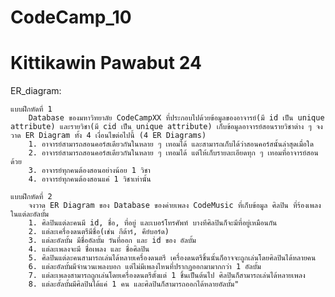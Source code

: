 # CodeCamp_10

# Kittikawin Pawabut 24

ER_diagram:      

    แบบฝึกหัดที่ 1
        Database ของมหาวิทยาลัย CodeCampXX ที่ประกอบไปด้วยข้อมูลของอาจารย์(มี id เป็น unique attribute) และรายวิชา(มี cid เป็น unique attribute) เก็บข้อมูลอาจารย์สอนรายวิชาต่าง ๆ จงวาด ER Diagram ทั้ง 4 เงื่อนไขต่อไปนี้ (4 ER Diagrams)
        1. อาจารย์สามารถสอนคอร์สเดียวกันในหลาย ๆ เทอมได้ และสามารถเก็บได้ว่าสอนคอร์สนั้นล่าสุดเมื่อใด
        2. อาจารย์สามารถสอนคอร์สเดียวกันในหลาย ๆ เทอมได้ แต่ให้เก็บรายละเอียดทุก ๆ เทอมที่อาจารย์สอนด้วย
        3. อาจารย์ทุกคนต้องสอนอย่างน้อย 1 วิชา
        4. อาจารย์ทุกคนต้องสอนแค่ 1 วิชาเท่านั้น

    แบบฝึกหัดที่ 2
        จงวาด ER Diagram ของ Database ของค่ายเพลง CodeMusic ที่เก็บข้อมูล ศิลปิน ที่ร้องเพลงในแต่ละอัลบั้ม
        1. ศิลปินแต่ละคนมี id, ชื่อ, ที่อยู่ และเบอร์โทรศัพท์ บางทีศิลปินก็จะมีที่อยู่เหมือนกัน
        2. แต่ละเครื่องดนตรีมีชื่อ(เช่น กีต้าร์, คีย์บอร์ด)
        3. แต่ละอัลบั้ม มีชื่ออัลบั้ม วันที่ออก และ id ของ อัลบั้ม
        4. แต่ละเพลงจะมี ชื่อเพลง และ ชื่อศิลปิน
        5. ศิลปินแต่ละคนสามารถเล่นได้หลายเครื่องดนตรี เครื่องดนตรีชิ้นนั้นก็อาจจะถูกเล่นโดยศิลปินได้หลายคน
        6. แต่ละอัลบั้มมีจำนวนเพลงบอก แต่ไม่มีเพลงไหนที่ปรากฏออกมามากกว่า 1 อัลบั้ม
        7. แต่ละเพลงสามารถถูกเล่นโดยเครื่องดนตรีตั้งแต่ 1 ชิ้นเป็นต้นไป ศิลปินก็สามารถเล่นได้หลายเพลง
        8. แต่ละอั้ลบั้มมีศิลปินได้แค่ 1 คน และศิลปินก็สามารถออกได้หลายอัลบั้ม"
